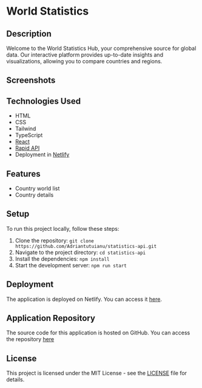 # World Statistics

## Description

Welcome to the World Statistics Hub, your comprehensive source for global data.
Our interactive platform provides up-to-date insights and visualizations, allowing you to compare countries and regions.

## Screenshots

## Technologies Used

- HTML
- CSS
- Tailwind
- TypeScript
- [React](https://reactjs.org/)
- [Rapid API](https://developer.ticketmaster.com/products-and-docs/apis/getting-started/)
- Deployment in [Netlify](https://www.netlify.com/)

## Features

- Country world list
- Country details

## Setup

To run this project locally, follow these steps:

1. Clone the repository: `git clone https://github.com/Adriantutuianu/statistics-api.git`
2. Navigate to the project directory: `cd statistics-api`
3. Install the dependencies: `npm install`
4. Start the development server: `npm run start`

## Deployment

The application is deployed on Netlify. You can access it [here](https://eventbright.netlify.app/).

## Application Repository

The source code for this application is hosted on GitHub. You can access the repository [here](https://github.com/Adriantutuianu/statistics-api.git)

## License

This project is licensed under the MIT License - see the [LICENSE](LICENSE) file for details.
